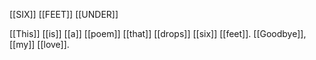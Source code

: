 [[SIX]] [[FEET]] [[UNDER]]

[[This]] [[is]]
[[a]] [[poem]]
[[that]] [[drops]]
[[six]] [[feet]].
[[Goodbye]],
[[my]] [[love]].